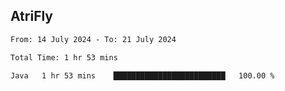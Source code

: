 ## AtriFly

<!--START_SECTION:waka-->

```txt
From: 14 July 2024 - To: 21 July 2024

Total Time: 1 hr 53 mins

Java   1 hr 53 mins    █████████████████████████   100.00 %
```

<!--END_SECTION:waka-->

